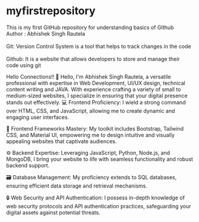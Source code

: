 # myfirstrepository
This is my first GitHub repository for understanding basics of GIthub
<br> Author : Abhishek Singh Rautela </br>
<br>Git: Version Control System is a tool that helps to track changes in the code</br>
<br>Github: It is a website that allows developers to store and manage their code using git </br>
<p>Hello Connections!!
👋 Hello, I'm Abhishek Singh Rautela, a versatile professional with expertise in Web Development, UI/UX design, technical content writing and JAVA. With experience crafting a variety of small to medium-sized websites, I specialize in ensuring that your digital presence stands out effectively.
💻 Frontend Proficiency: I wield a strong command over HTML, CSS, and JavaScript, allowing me to create dynamic and engaging user interfaces.</p>
🎨 Frontend Frameworks Mastery: My toolkit includes Bootstrap, Tailwind CSS, and Material UI, empowering me to design intuitive and visually appealing websites that captivate audiences.</p>
⚙️ Backend Expertise: Leveraging JavaScript, Python, Node.js, and MongoDB, I bring your website to life with seamless functionality and robust backend support.</p>
🗃️ Database Management: My proficiency extends to SQL databases, ensuring efficient data storage and retrieval mechanisms.</p>
🔒 Web Security and API Authentication: I possess in-depth knowledge of web security protocols and API authentication practices, safeguarding your digital assets against potential threats.</p>
